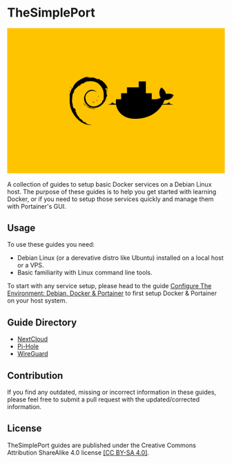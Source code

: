 <!-- omit in toc -->
# TheSimplePort
![Cover Image](ConfigureTheEnvironment/env-config-cover.jpg)

A collection of guides to setup basic Docker services on a Debian Linux host. The purpose of these guides is to help you get started with learning Docker, or if you need to setup those services quickly and manage them with Portainer's GUI. 

## Usage
To use these guides you need:
- Debian Linux (or a derevative distro like Ubuntu) installed on a local host  or a VPS.
- Basic familiarity with Linux command line tools.

To start with any service setup, please head to the guide [Configure The Environment: Debian, Docker & Portainer](ConfigureTheEnvironment/ConfigureTheEnvironment.md) to first setup Docker & Portainer on your host system.

## Guide Directory
- [NextCloud](DeployNextCloud/DeployNextCloud.md)
- [Pi-Hole](DeployPiHole/DeployPiHole.md)
- [WireGuard](DeployWireGuard/DeployWireGuard.md)

## Contribution
If you find any outdated, missing or incorrect information in these guides, please feel free to submit a pull request with the updated/corrected information.

## License
TheSimplePort guides are published under the Creative Commons Attribution ShareAlike 4.0 license [[CC BY-SA 4.0]](https://creativecommons.org/licenses/by-sa/4.0/).
